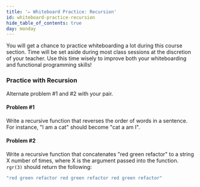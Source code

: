 ```yaml
---
title: '✏️ Whiteboard Practice: Recursion'
id: whiteboard-practice-recursion
hide_table_of_contents: true
day: monday
---
```


You will get a chance to practice whiteboarding a lot during this course section. Time will be set aside during most class sessions at the discretion of your teacher. Use this time wisely to improve both your whiteboarding and functional programming skills!

### Practice with Recursion

Alternate problem #1 and #2 with your pair.

#### Problem #1

Write a recursive function that reverses the order of words in a sentence. For instance, "I am a cat" should become "cat a am I".

#### Problem #2

Write a recursive function that concatenates "red green refactor" to a string X number of times, where X is the argument passed into the function. `rgr(3)` should return the following:

```javascript
"red green refactor red green refactor red green refactor"
```
